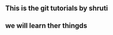 ## This is the git tutorials by shruti
## we will learn ther thingds
<!-- fuhdodiop sdfoihsdaiopf s   -->